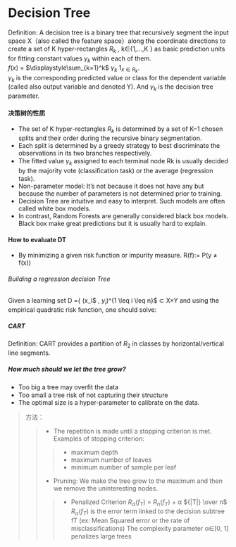 # Decision Tree
 Definition: A decision tree is a binary tree that recursively segment the input space X（also called the feature space）along the coordinate directions 
to create a set of K hyper-rectangles $R_k$ , k∈{1,...,K } as basic prediction units for ﬁtting constant values $\gamma_k$  within each of them.   
                  $f(x)$ = $\displaystyle\sum_{k=1}^k$ $\gamma_k$ $1_{x∈R_k}$.  
$\gamma_k$ is the corresponding predicted value or class for the dependent variable (called also output variable and denoted Y). And $\gamma_k$ is the decision tree parameter.
 #### 决策树的性质
  * The set of K hyper-rectangles $R_k$ is determined by a set of K−1 chosen splits and their order during the recursive binary segmentation.  
  * Each split is determined by a greedy strategy to best discriminate the observations in its two branches respectively.  
  * The ﬁtted value $\gamma_k$ assigned to each terminal node Rk is usually decided by the majority vote (classiﬁcation task) or the average (regression task).  
  * Non-parameter model: It’s not because it does not have any but because the number of parameters is not determined prior to training.  
  * Decision Tree are intuitive and easy to interpret. Such models are often called white box models.
  * In contrast, Random Forests are generally considered black box models. Black box make great predictions but it is usually hard to explain.  

#### How to evaluate DT
  * By minimizing a given risk function or impurity measure.
      R(f):= P(y $\neq$ f(x))
###### Building a regression decision Tree
Given a learning set D ={ $($x_i$ , $y_i$)^{1 \leq i \leq n}$ ⊂ X×Y and using the empirical quadratic risk function, one should solve:


##### CART  
Definition: CART provides a partition of $R_2$ in classes by horizontal/vertical line segments.  


##### How  much  should  we  let  the  tree  grow?
  * Too big a tree may overﬁt the data
  * Too small a tree risk of not capturing their structure
  * The optimal size is a hyper-parameter to calibrate on the data.  
> 方法： 
>> * The repetition is made until a stopping criterion is met. Examples of stopping criterion:
>>> *  maximum depth
>>> *  maximum number of leaves
>>> *  minimum number of sample per leaf
>> * Pruning: We make the tree grow to the maximum and then we remove the uninteresting nodes.
>>> * Penalized Criterion
>>> $R_α(f_T)$ = $R_n(f_T)$ + α ${|T|} \over n$
>>> $R_α(f_T)$ is the error term linked to the decision subtree fT (ex: Mean Squared error or the rate of misclassiﬁcations)
>>> The complexity parameter α∈[0, 1] penalizes large trees

